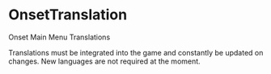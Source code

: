 # OnsetTranslation
Onset Main Menu Translations

Translations must be integrated into the game and constantly be updated on changes.
New languages are not required at the moment.
